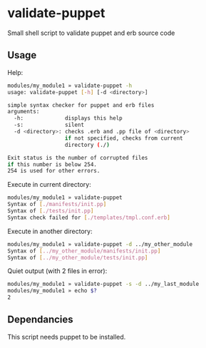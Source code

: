 # validate-puppet
Small shell script to validate puppet and erb source code

## Usage ##

Help:
```bash
modules/my_module1 » validate-puppet -h
usage: validate-puppet [-h] [-d <directory>]

simple syntax checker for puppet and erb files
arguments:
  -h:             displays this help
  -s:             silent
  -d <directory>: checks .erb and .pp file of <directory>
                  if not specified, checks from current
                  directory (./)

Exit status is the number of corrupted files
if this number is below 254.
254 is used for other errors.
```

Execute in current directory:
```bash
modules/my_module1 » validate-puppet
Syntax of [./manifests/init.pp]                                                            OK
Syntax of [./tests/init.pp]                                                                OK
Syntax check failed for [./templates/tmpl.conf.erb]                                        KO
```

Execute in another directory:
```bash
modules/my_module1 » validate-puppet -d ../my_other_module
Syntax of [../my_other_module/manifests/init.pp]                                           OK
Syntax of [../my_other_module/tests/init.pp]                                               OK
```

Quiet output (with 2 files in error):
```bash
modules/my_module1 » validate-puppet -s -d ../my_last_module
modules/my_module1 » echo $?
2
```

## Dependancies ##

This script needs puppet to be installed.
